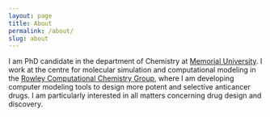 ```yaml
---
layout: page
title: About
permalink: /about/
slug: about
---
```




I am PhD candidate in the department of Chemistry at <a href="http://www.mun.ca/" target="_blank">Memorial University</a>. I work at the centre for molecular simulation and computational modeling in the <a href="http://www.chem.mun.ca/homes/cnrhome/group_page/main.html" target="_blank">Rowley Computational Chemistry Group</a>, where I am developing computer modeling tools to design more potent and selective anticancer drugs. I am particularly interested in all matters concerning drug design and discovery.


